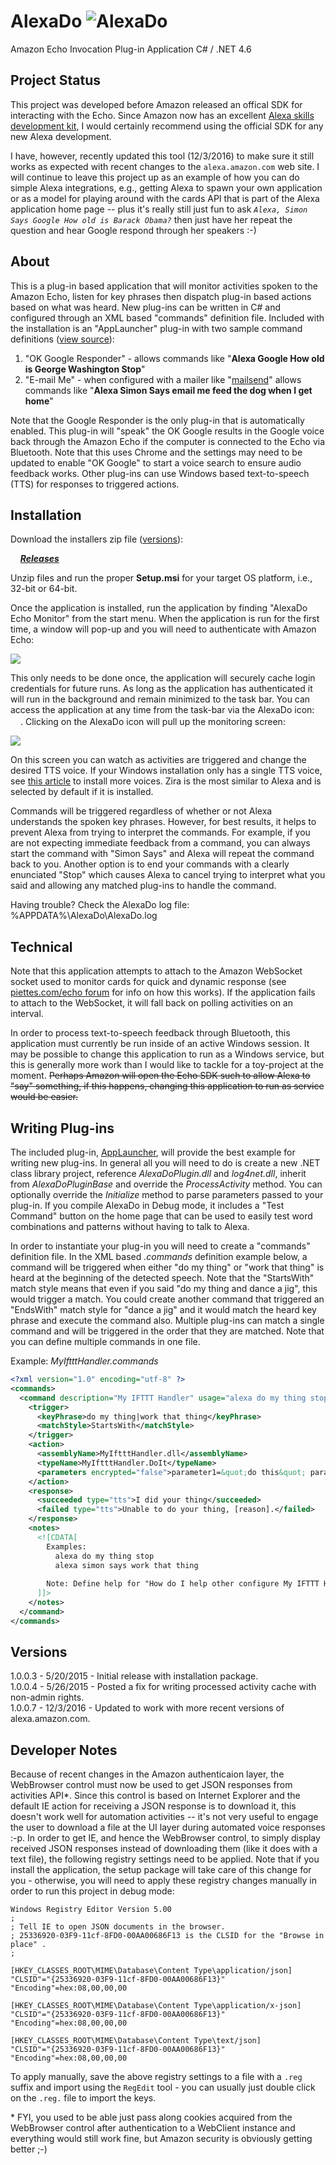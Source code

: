 # AlexaDo ![AlexaDo](https://raw.github.com/ritchiecarroll/AlexaDo/master/images/logo.png)
Amazon Echo Invocation Plug-in Application
C# / .NET 4.6

## Project Status

This project was developed before Amazon released an offical SDK for interacting with the Echo. Since Amazon now has an excellent [Alexa skills development kit](https://developer.amazon.com/alexa-skills-kit), I would certainly recommend using the official SDK for any new Alexa development.

I have, however, recently updated this tool (12/3/2016) to make sure it still works as expected with recent changes to the `alexa.amazon.com` web site. I will continue to leave this project up as an example of how you can do simple Alexa integrations, e.g., getting Alexa to spawn your own application or as a model for playing around with the cards API that is part of the Alexa application home page -- plus it's really still just fun to ask _`Alexa, Simon Says Google How old is Barack Obama?`_ then just have her repeat the question and hear Google respond through her speakers :-)

## About

This is a plug-in based application that will monitor activities spoken to the Amazon Echo, listen for key phrases then dispatch plug-in based actions based on what was heard. New plug-ins can be written in C# and configured through an XML based "commands" definition file. Included with the installation is an "AppLauncher" plug-in with two sample command definitions ([view source](https://github.com/ritchiecarroll/AlexaDo/blob/master/src/Plugins/AppLauncher/AppLauncher.commands)):

1. "OK Google Responder" - allows commands like "__Alexa Google How old is George Washington Stop__"
2. "E-mail Me" - when configured with a mailer like "[mailsend](http://github.com/muquit/mailsend)" allows commands like "__Alexa Simon Says email me feed the dog when I get home__"

Note that the Google Responder is the only plug-in that is automatically enabled. This plug-in will "speak" the OK Google results in the Google voice back through the Amazon Echo if the computer is connected to the Echo via Bluetooth. Note that this uses Chrome and the settings may need to be updated to enable "OK Google" to start a voice search to ensure audio feedback works.  Other plug-ins can use Windows based text-to-speech (TTS) for responses to triggered actions.

## Installation

Download the installers zip file (<a href="#versions">versions</a>):

&nbsp;&nbsp;&nbsp; **_[Releases](https://github.com/ritchiecarroll/AlexaDo/releases)_**

Unzip files and run the proper __Setup.msi__ for your target OS platform, i.e., 32-bit or 64-bit.

Once the application is installed, run the application by finding "AlexaDo Echo Monitor" from the start menu. When the application is run for the first time, a window will pop-up and you will need to authenticate with Amazon Echo:

<img src="https://raw.github.com/ritchiecarroll/AlexaDo/master/images/login.png" >

This only needs to be done once, the application will securely cache login credentials for future runs. As long as the application has authenticated it will run in the background and remain minimized to the task bar. You can access the application at any time from the task-bar via the AlexaDo icon: <img src="https://raw.github.com/ritchiecarroll/AlexaDo/master/images/logo.png" height="16" width="16" >. Clicking on the AlexaDo icon will pull up the monitoring screen:

<img src="https://raw.github.com/ritchiecarroll/AlexaDo/master/images/monitor.png" >

On this screen you can watch as activities are triggered and change the desired TTS voice. If your Windows installation only has a single TTS voice, see [this article](https://forums.robertsspaceindustries.com/discussion/147385/voice-attack-getting-free-alternate-tts-voices-working-with-win7-8-64bit) to install more voices. Zira is the most similar to Alexa and is selected by default if it is installed.

Commands will be triggered regardless of whether or not Alexa understands the spoken key phrases. However, for best results, it helps to prevent Alexa from trying to interpret the commands. For example, if you are not expecting immediate feedback from a command, you can always start the command with "Simon Says" and Alexa will repeat the command back to you. Another option is to end your commands with a clearly enunciated "Stop" which causes Alexa to cancel trying to interpret what you said and allowing any matched plug-ins to handle the command.

Having trouble? Check the AlexaDo log file: %APPDATA%\AlexaDo\AlexaDo.log

## Technical

Note that this application attempts to attach to the Amazon WebSocket socket used to monitor cards for quick and dynamic response (see [piettes.com/echo forum](http://www.piettes.com/echo/viewtopic.php?f=3&t=10) for info on how this works). If the application fails to attach to the WebSocket, it will fall back on polling activities on an interval.

In order to process text-to-speech feedback through Bluetooth, this application must currently be run inside of an active Windows session. It may be possible to change this application to run as a Windows service, but this is generally more work than I would like to tackle for a toy-project at the moment. ~~Perhaps Amazon will open the Echo SDK such to allow Alexa to "say" something, if this happens, changing this application to run as service would be easier.~~ 

## Writing Plug-ins

The included plug-in, [AppLauncher](https://github.com/ritchiecarroll/AlexaDo/blob/master/src/Plugins/AppLauncher/Execute.cs), will provide the best example for writing new plug-ins. In general all you will need to do is create a new .NET class library project, reference _AlexaDoPlugin.dll_ and _log4net.dll_, inherit from _AlexaDoPluginBase_ and override the _ProcessActivity_ method. You can optionally override the _Initialize_ method to parse parameters passed to your plug-in. If you compile AlexaDo in Debug mode, it includes a "Test Command" button on the home page that can be used to easily test word combinations and patterns without having to talk to Alexa.

In order to instantiate your plug-in you will need to create a "commands" definition file. In the XML based _.commands_ definition example below, a command will be triggered when either "do my thing" or "work that thing" is heard at the beginning of the detected speech. Note that the "StartsWith" match style means that even if you said "do my thing and dance a jig", this would trigger a match. You could create another command that triggered an "EndsWith" match style for "dance a jig" and it would match the heard key phrase and execute the command also. Multiple plug-ins can match a single command and will be triggered in the order that they are matched. Note that you can define multiple commands in one file.

Example: _MyIftttHandler.commands_
```xml
<?xml version="1.0" encoding="utf-8" ?>
<commands>
  <command description="My IFTTT Handler" usage="alexa do my thing stop" enabled="true">
    <trigger>
      <keyPhrase>do my thing|work that thing</keyPhrase>
      <matchStyle>StartsWith</matchStyle>
    </trigger>
    <action>
      <assemblyName>MyIftttHandler.dll</assemblyName>
      <typeName>MyIftttHandler.DoIt</typeName>
      <parameters encrypted="false">parameter1=&quot;do this&quot; parameter2=&quot;set that&quot;</parameters>
    </action>
    <response>
      <succeeded type="tts">I did your thing</succeeded>
      <failed type="tts">Unable to do your thing, [reason].</failed>
    </response>
    <notes>
      <![CDATA[
        Examples:
          alexa do my thing stop
          alexa simon says work that thing
          
        Note: Define help for "How do I help other configure My IFTTT Handler to do your own thing?"
      ]]>
    </notes>
  </command>
</commands>
```
<a name="versions" id="versions"></a>
## Versions
1.0.0.3 - 5/20/2015 - Initial release with installation package.<br>
1.0.0.4 - 5/26/2015 - Posted a fix for writing processed activity cache with non-admin rights.<br>
1.0.0.7 - 12/3/2016 - Updated to work with more recent versions of alexa.amazon.com.

## Developer Notes

Because of recent changes in the Amazon authenticaion layer, the WebBrowser control must now be used to get JSON responses from activities API\*. Since this control is based on Internet Explorer and the default IE action for receiving a JSON response is to download it, this doesn't work well for automation activities -- it's not very useful to engage the user to download a file at the UI layer during automated voice responses :-p. In order to get IE, and hence the WebBrowser control, to simply display received JSON responses instead of downloading them (like it does with a text file), the following registry settings need to be applied. Note that if you install the application, the setup package will take care of this change for you - otherwise, you will need to apply these registry changes manually in order to run this project in debug mode:
```
Windows Registry Editor Version 5.00
;
; Tell IE to open JSON documents in the browser.  
; 25336920-03F9-11cf-8FD0-00AA00686F13 is the CLSID for the "Browse in place" .
;  

[HKEY_CLASSES_ROOT\MIME\Database\Content Type\application/json]
"CLSID"="{25336920-03F9-11cf-8FD0-00AA00686F13}"
"Encoding"=hex:08,00,00,00

[HKEY_CLASSES_ROOT\MIME\Database\Content Type\application/x-json]
"CLSID"="{25336920-03F9-11cf-8FD0-00AA00686F13}"
"Encoding"=hex:08,00,00,00

[HKEY_CLASSES_ROOT\MIME\Database\Content Type\text/json]
"CLSID"="{25336920-03F9-11cf-8FD0-00AA00686F13}"
"Encoding"=hex:08,00,00,00
```
To apply manually, save the above registry settings to a file with a `.reg` suffix and import using the `RegEdit` tool - you can usually just double click on the `.reg.` file to import the keys.

\* FYI, you used to be able just pass along cookies acquired from the WebBrowser control after authentication to a WebClient instance and everything would still work fine, but Amazon security is obviously getting better ;-)

